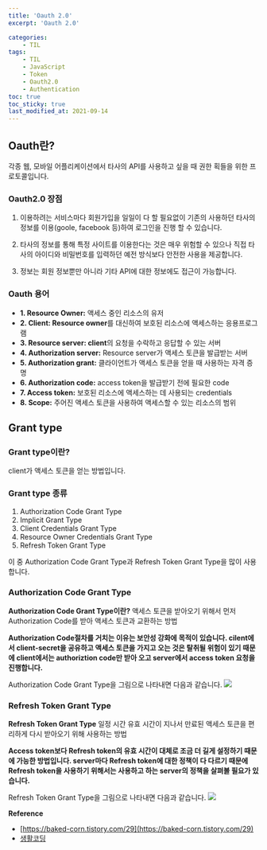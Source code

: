 ```yaml
---
title: 'Oauth 2.0'
excerpt: 'Oauth 2.0'

categories:
    - TIL
tags:
    - TIL
    - JavaScript
    - Token
    - Oauth2.0
    - Authentication
toc: true
toc_sticky: true
last_modified_at: 2021-09-14
---
```


## Oauth란?

각종 웹, 모바일 어플리케이션에서 타사의 API를 사용하고 싶을 때 권한 획들을 위한 프로토콜입니다.

### Oauth2.0 장점

1. 이용하려는 서비스마다 회원가입을 일일이 다 할 필요없이 기존의 사용하던 타사의 정보를 이용(goole, facebook 등)하여 로그인을 진행 할 수 있습니다.

2. 타사의 정보를 통해 특정 사이트를 이용한다는 것은 매우 위험할 수 있으나 직접 타사의 아이디와 비밀번호를 입력하던 예전 방식보다 안전한 사용을 제공합니다.

3. 정보는 회원 정보뿐만 아니라 기타 API에 대한 정보에도 접근이 가능합니다.

### Oauth 용어

-   **1. Resource Owner:** 액세스 중인 리소스의 유저
-   **2. Client: Resource owner**를 대신하여 보호된 리소스에 액세스하는 응용프로그램
-   **3. Resource server: client**의 요청을 수락하고 응답할 수 있는 서버
-   **4. Authorization server:** Resource server가 액세스 토큰을 발급받는 서버
-   **5. Authorization grant:** 클라이언트가 액세스 토큰을 얻을 때 사용하는 자격 증명
-   **6. Authorization code:** access token을 발급받기 전에 필요한 code
-   **7. Access token:** 보호된 리소스에 액세스하는 데 사용되는 credentials
-   **8. Scope:** 주어진 액세스 토큰을 사용하여 액세스할 수 있는 리소스의 범위

## Grant type

### Grant type이란?

client가 액세스 토큰을 얻는 방법입니다.

### Grant type 종류

1. Authorization Code Grant Type
2. Implicit Grant Type
3. Client Credentials Grant Type
4. Resource Owner Credentials Grant Type
5. Refresh Token Grant Type

이 중 Authorization Code Grant Type과 Refresh Token Grant Type을 많이 사용합니다.

### Authorization Code Grant Type

**Authorization Code Grant Type이란?**
액세스 토큰을 받아오기 위해서 먼저 Authorization Code를 받아 액세스 토큰과 교환하는 방법

**Authorization Code절차를 거치는 이유는 보안성 강화에 목적이 있습니다.
cilent에서 client-secret을 공유하고 액세스 토큰을 가지고 오는 것은 탈취될 위험이 있기 때문에 client에서는 authoriztion code만 받아 오고 server에서 access token 요청을 진행합니다.**

Authorization Code Grant Type을 그림으로 나타내면 다음과 같습니다.
![](https://images.velog.io/images/blackdavil01/post/179d8bd6-649e-45a8-969d-42d847d64769/%EC%8A%A4%ED%81%AC%EB%A6%B0%EC%83%B7,%202021-06-10%2015-57-45.png)

### Refresh Token Grant Type

**Refresh Token Grant Type**
일정 시간 유효 시간이 지나서 만료된 액세스 토큰을 편리하게 다시 받아오기 위해 사용하는 방법

**Access token보다 Refresh token의 유효 시간이 대체로 조금 더 길게 설정하기 때문에 가능한 방법입니다. server마다 Refresh token에 대한 정책이 다 다르기 때문에 Refresh token을 사용하기 위해서는 사용하고 하는 server의 정책을 살펴볼 필요가 있습니다.**

Refresh Token Grant Type을 그림으로 나타내면 다음과 같습니다.
![](https://images.velog.io/images/blackdavil01/post/3a121e47-c88c-4a6a-9603-f61df5f4debe/%EC%8A%A4%ED%81%AC%EB%A6%B0%EC%83%B7,%202021-06-10%2016-00-10.png)

**Reference**

-   [https://baked-corn.tistory.com/29](https://baked-corn.tistory.com/29)
-   [생활코딩](https://www.youtube.com/watch?v=UH5XnjkBqKE&list=PLuHgQVnccGMA4guyznDlykFJh28_R08Q-&index=4)
